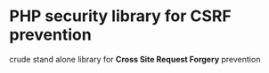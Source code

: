PHP security library for CSRF prevention
========================================

crude stand alone library for **Cross Site Request Forgery** prevention
